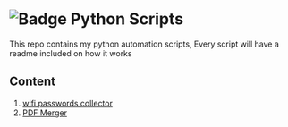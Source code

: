 # ![Badge](https://img.shields.io/badge/Python-3776AB?style=for-the-badge&logo=python&logoColor=white) Python Scripts
This repo contains my python automation scripts, Every script will have a readme included on how it works 

## Content

1. <a href= "/get-wifi-passwords"> wifi passwords collector</a>
2. <a href= "/pdf-merger"> PDF Merger</a>
